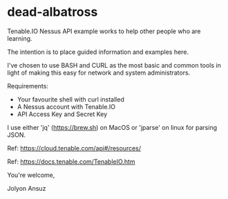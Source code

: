 # dead-albatross

Tenable.IO Nessus API example works to help other people who are learning.

The intention is to place guided information and examples here.

I've chosen to use BASH and CURL as the most basic and common tools in light of making this easy for network and system administrators.

Requirements:
* Your favourite shell with curl installed
* A Nessus account with Tenable.IO
* API Access Key and Secret Key

I use either 'jq' (https://brew.sh) on MacOS or 'jparse' on linux for parsing JSON.

Ref: https://cloud.tenable.com/api#/resources/

Ref: https://docs.tenable.com/TenableIO.htm

You're welcome,

Jolyon Ansuz
